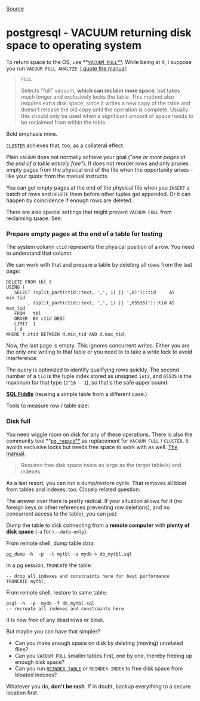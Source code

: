 
[Source](https://dba.stackexchange.com/questions/37028/vacuum-returning-disk-space-to-operating-system "Permalink to postgresql - VACUUM returning disk space to operating system")

# postgresql - VACUUM returning disk space to operating system

To return space to the OS, use **[`VACUUM FULL`**][1]. While being at it, I suppose you run `VACUUM FULL ANALYZE`. [I quote the manual][1]:

> `FULL`
> 
> Selects "full" vacuum, **which can reclaim more space**, but takes much longer and exclusively locks the table. This method also requires extra disk space, since it writes a new copy of the table and doesn't release the old copy until the operation is complete. Usually this should only be used when a significant amount of space needs to be reclaimed from within the table.

Bold emphasis mine.

[`CLUSTER`][2] achieves that, too, as a collateral effect.

Plain `VACUUM` does not normally achieve your goal (_"one or more pages at the end of a table entirely free"_). It does not reorder rows and only prunes empty pages from the physical end of the file when the opportunity arises - like your quote from the manual instructs.

You can get empty pages at the end of the physical file when you `INSERT` a batch of rows and `DELETE` them before other tuples get appended. Or it can happen by coincidence if enough rows are deleted.

There are also special settings that might prevent `VACUUM FULL` from reclaiming space. See:

### Prepare empty pages at the end of a table for testing

The system column `ctid` represents the physical position of a row. You need to understand that column:

We can work with that and prepare a table by deleting all rows from the last page:
    
    
    DELETE FROM tbl t
    USING (
       SELECT (split_part(ctid::text, ',', 1) || ',0)')::tid     AS min_tid
            , (split_part(ctid::text, ',', 1) || ',65535)')::tid AS max_tid
       FROM   tbl
       ORDER  BY ctid DESC
       LIMIT  1
       ) d
    WHERE t.ctid BETWEEN d.min_tid AND d.max_tid;
    

Now, the last page is empty. This ignores concurrent writes. Either you are the only one writing to that table or you need to to take a write lock to avoid interference.

The query is optimized to identify qualifying rows quickly. The second number of a `tid` is the tuple index stored as unsigned `int2`, and `65535` is the maximum for that type (`2^16 - 1`), so that's the safe upper bound.

[**SQL Fiddle**][3] (reusing a simple table from a different case.)

Tools to measure row / table size:

### Disk full

You need wiggle room on disk for any of these operations. There is also the community tool **[`pg_repack`**][4] as replacement for `VACUUM FULL` / `CLUSTER`. It avoids exclusive locks but needs free space to work with as well. [The manual:][5]

> Requires free disk space twice as large as the target table(s) and indexes.

As a last resort, you can run a dump/restore cycle. That removes all bloat from tables and indexes, too. Closely related question:

The answer over there is pretty radical. If your situation allows for it (no foreign keys or other references preventing row deletions), and no concurrent access to the table), you can just:

Dump the table to disk connecting from a **remote computer** with **plenty of disk space** (`-a` for `\--data-only`):

From remote shell, dump table data:
    
    
    pg_dump -h  -p  -t mytbl -a mydb > db_mytbl.sql
    

In a pg session, `TRUNCATE` the table:
    
    
    -- drop all indexes and constraints here for best performance
    TRUNCATE mytbl;
    

From remote shell, restore to same table:
    
    
    psql -h  -p  mydb -f db_mytbl.sql
    -- recreate all indexes and constraints here
    

It is now free of any dead rows or bloat.

But maybe you can have that simpler?

* Can you make enough space on disk by deleting (moving) unrelated files?
* Can you `VACUUM FULL` smaller tables first, one by one, thereby freeing up enough disk space?
* Can you run [`REINDEX TABLE`][6] or `REINDEX INDEX` to free disk space from bloated indexes?

Whatever you do, **don't be rash**. If in doubt, backup everything to a secure location first.

[1]: https://www.postgresql.org/docs/current/sql-vacuum.html
[2]: https://www.postgresql.org/docs/current/sql-cluster.html
[3]: http://sqlfiddle.com/#!15/f22e5/30
[4]: https://github.com/reorg/pg_repack
[5]: https://reorg.github.com/pg_repack/
[6]: https://www.postgresql.org/docs/current/sql-reindex.html

  
